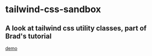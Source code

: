# tailwind-css-sandbox

## A look at tailwind css utility classes, part of Brad's tutorial

[demo](https://gauravbharat.github.io/tailwind-css-sandbox/)
